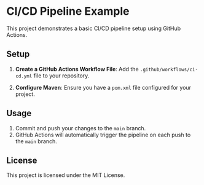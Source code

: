 # CI/CD Pipeline Example

This project demonstrates a basic CI/CD pipeline setup using GitHub Actions.

## Setup

1. **Create a GitHub Actions Workflow File**: Add the `.github/workflows/ci-cd.yml` file to your repository.

2. **Configure Maven**: Ensure you have a `pom.xml` file configured for your project.

## Usage

1. Commit and push your changes to the `main` branch.
2. GitHub Actions will automatically trigger the pipeline on each push to the `main` branch.

## License

This project is licensed under the MIT License.
